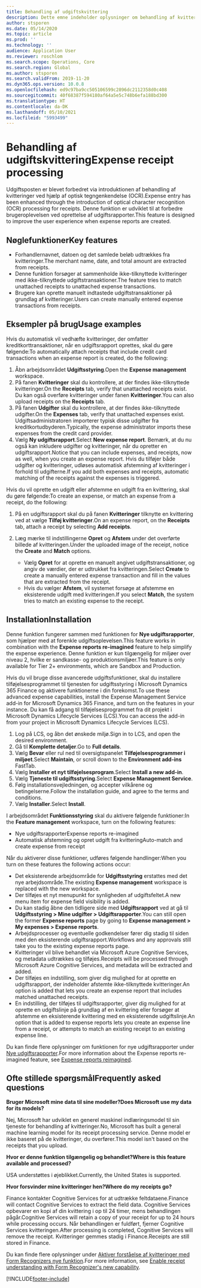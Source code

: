 ```yaml
---
title: Behandling af udgiftskvittering
description: Dette emne indeholder oplysninger om behandling af kvitteringer ved hjælp af optisk tegngenkendelse (OCR). Denne funktion er udviklet til at forbedre brugeroplevelsen ved oprettelse af udgiftsrapporter i Microsoft Dynamics 365 Finance.
author: stsporen
ms.date: 05/14/2020
ms.topic: article
ms.prod: ''
ms.technology: ''
audience: Application User
ms.reviewer: roschlom
ms.search.scope: Operations, Core
ms.search.region: Global
ms.author: stsporen
ms.search.validFrom: 2019-11-20
ms.dyn365.ops.version: 10.0.8
ms.openlocfilehash: ed9c97ba9cc505106599c2896dc2112358d0c408
ms.sourcegitcommit: 40f68387f594180af64a5e5c748b6efa188bd300
ms.translationtype: HT
ms.contentlocale: da-DK
ms.lasthandoff: 05/10/2021
ms.locfileid: "5993499"
---
```

# <a name="expense-receipt-processing"></a><span data-ttu-id="6934a-104">Behandling af udgiftskvittering</span><span class="sxs-lookup"><span data-stu-id="6934a-104">Expense receipt processing</span></span>

<span data-ttu-id="6934a-105">Udgiftsposten er blevet forbedret via introduktionen af behandling af kvitteringer ved hjælp af optisk tegngenkendelse (OCR).</span><span class="sxs-lookup"><span data-stu-id="6934a-105">Expense entry has been enhanced through the introduction of optical character recognition (OCR) processing for receipts.</span></span> <span data-ttu-id="6934a-106">Denne funktion er udviklet til at forbedre brugeroplevelsen ved oprettelse af udgiftsrapporter.</span><span class="sxs-lookup"><span data-stu-id="6934a-106">This feature is designed to improve the user experience when expense reports are created.</span></span>

## <a name="key-features"></a><span data-ttu-id="6934a-107">Nøglefunktioner</span><span class="sxs-lookup"><span data-stu-id="6934a-107">Key features</span></span>

- <span data-ttu-id="6934a-108">Forhandlernavnet, datoen og det samlede beløb udtrækkes fra kvitteringer.</span><span class="sxs-lookup"><span data-stu-id="6934a-108">The merchant name, date, and total amount are extracted from receipts.</span></span>
- <span data-ttu-id="6934a-109">Denne funktion forsøger at sammenholde ikke-tilknyttede kvitteringer med ikke-tilknyttede udgiftstransaktioner.</span><span class="sxs-lookup"><span data-stu-id="6934a-109">The feature tries to match unattached receipts to unattached expense transactions.</span></span>
- <span data-ttu-id="6934a-110">Brugere kan oprette manuelt indtastede udgiftstransaktioner på grundlag af kvitteringer.</span><span class="sxs-lookup"><span data-stu-id="6934a-110">Users can create manually entered expense transactions from receipts.</span></span>

## <a name="usage-examples"></a><span data-ttu-id="6934a-111">Eksempler på brug</span><span class="sxs-lookup"><span data-stu-id="6934a-111">Usage examples</span></span>

<span data-ttu-id="6934a-112">Hvis du automatisk vil vedhæfte kvitteringer, der omfatter kreditkorttransaktioner, når en udgiftsrapport oprettes, skal du gøre følgende:</span><span class="sxs-lookup"><span data-stu-id="6934a-112">To automatically attach receipts that include credit card transactions when an expense report is created, do the following:</span></span>

  1. <span data-ttu-id="6934a-113">Åbn arbejdsområdet **Udgiftsstyring**.</span><span class="sxs-lookup"><span data-stu-id="6934a-113">Open the **Expense management** workspace.</span></span>
  2. <span data-ttu-id="6934a-114">På fanen **Kvitteringer** skal du kontrollere, at der findes ikke-tilknyttede kvitteringer.</span><span class="sxs-lookup"><span data-stu-id="6934a-114">On the **Receipts** tab, verify that unattached receipts exist.</span></span> <span data-ttu-id="6934a-115">Du kan også overføre kvitteringer under fanen **Kvitteringer**.</span><span class="sxs-lookup"><span data-stu-id="6934a-115">You can also upload receipts on the **Receipts** tab.</span></span>
  3. <span data-ttu-id="6934a-116">På fanen **Udgifter** skal du kontrollere, at der findes ikke-tilknyttede udgifter.</span><span class="sxs-lookup"><span data-stu-id="6934a-116">On the **Expenses** tab, verify that unattached expenses exist.</span></span> <span data-ttu-id="6934a-117">Udgiftsadministratoren importerer typisk disse udgifter fra kreditkortudbyderen.</span><span class="sxs-lookup"><span data-stu-id="6934a-117">Typically, the expense administrator imports these expenses from the credit card provider.</span></span>
  4. <span data-ttu-id="6934a-118">Vælg **Ny udgiftsrapport**.</span><span class="sxs-lookup"><span data-stu-id="6934a-118">Select **New expense report**.</span></span> <span data-ttu-id="6934a-119">Bemærk, at du nu også kan inkludere udgifter og kvitteringer, når du opretter en udgiftsrapport.</span><span class="sxs-lookup"><span data-stu-id="6934a-119">Notice that you can include expenses, and receipts, now as well, when you create an expense report.</span></span> <span data-ttu-id="6934a-120">Hvis du tilføjer både udgifter og kvitteringer, udløses automatisk afstemning af kvitteringer i forhold til udgifterne.</span><span class="sxs-lookup"><span data-stu-id="6934a-120">If you add both expenses and receipts, automatic matching of the receipts against the expenses is triggered.</span></span>

<span data-ttu-id="6934a-121">Hvis du vil oprette en udgift eller afstemme en udgift fra en kvittering, skal du gøre følgende:</span><span class="sxs-lookup"><span data-stu-id="6934a-121">To create an expense, or match an expense from a receipt, do the following:</span></span>

  1. <span data-ttu-id="6934a-122">På en udgiftsrapport skal du på fanen **Kvitteringer** tilknytte en kvittering ved at vælge **Tilføj kvitteringer**.</span><span class="sxs-lookup"><span data-stu-id="6934a-122">On an expense report, on the **Receipts** tab, attach a receipt by selecting **Add receipts**.</span></span>
  2. <span data-ttu-id="6934a-123">Læg mærke til indstillingerne **Opret** og **Afstem** under det overførte billede af kvitteringen.</span><span class="sxs-lookup"><span data-stu-id="6934a-123">Under the uploaded image of the receipt, notice the **Create** and **Match** options.</span></span>

      - <span data-ttu-id="6934a-124">Vælg **Opret** for at oprette en manuelt angivet udgiftstransaktioner, og angiv de værdier, der er udtrukket fra kvitteringen.</span><span class="sxs-lookup"><span data-stu-id="6934a-124">Select **Create** to create a manually entered expense transaction and fill in the values that are extracted from the receipt.</span></span>
      - <span data-ttu-id="6934a-125">Hvis du vælger **Afstem**, vil systemet forsøge at afstemme en eksisterende udgift med kvitteringen.</span><span class="sxs-lookup"><span data-stu-id="6934a-125">If you select **Match**, the system tries to match an existing expense to the receipt.</span></span>

## <a name="installation"></a><span data-ttu-id="6934a-126">Installation</span><span class="sxs-lookup"><span data-stu-id="6934a-126">Installation</span></span>

<span data-ttu-id="6934a-127">Denne funktion fungerer sammen med funktionen for **Nye udgiftsrapporter**, som hjælper med at forenkle udgiftsoplevelsen.</span><span class="sxs-lookup"><span data-stu-id="6934a-127">This feature works in combination with the **Expense reports re-imagined** feature to help simplify the expense experience.</span></span> <span data-ttu-id="6934a-128">Denne funktion er kun tilgængelig for miljøer over niveau 2, hvilke er sandkasse- og produktionsmiljøer.</span><span class="sxs-lookup"><span data-stu-id="6934a-128">This feature is only available for Tier 2+ environments, which are Sandbox and Production.</span></span>

<span data-ttu-id="6934a-129">Hvis du vil bruge disse avancerede udgiftsfunktioner, skal du installere tilføjelsesprogrammet til tjenesten for udgiftsstyring i Microsoft Dynamics 365 Finance og aktivere funktionerne i din forekomst.</span><span class="sxs-lookup"><span data-stu-id="6934a-129">To use these advanced expense capabilities, install the Expense Management Service add-in for Microsoft Dynamics 365 Finance, and turn on the features in your instance.</span></span> <span data-ttu-id="6934a-130">Du kan få adgang til tilføjelsesprogrammet fra dit projekt i Microsoft Dynamics Lifecycle Services (LCS).</span><span class="sxs-lookup"><span data-stu-id="6934a-130">You can access the add-in from your project in Microsoft Dynamics Lifecycle Services (LCS).</span></span>

1. <span data-ttu-id="6934a-131">Log på LCS, og åbn det ønskede miljø.</span><span class="sxs-lookup"><span data-stu-id="6934a-131">Sign in to LCS, and open the desired environment.</span></span>
2. <span data-ttu-id="6934a-132">Gå til **Komplette detaljer**.</span><span class="sxs-lookup"><span data-stu-id="6934a-132">Go to **Full details**.</span></span>
3. <span data-ttu-id="6934a-133">Vælg **Bevar** eller rul ned til oversigtspanelet **Tilføjelsesprogrammer i miljøet**.</span><span class="sxs-lookup"><span data-stu-id="6934a-133">Select **Maintain**, or scroll down to the **Environment add-ins** FastTab.</span></span>
4. <span data-ttu-id="6934a-134">Vælg **Installer et nyt tilføjelsesprogram**.</span><span class="sxs-lookup"><span data-stu-id="6934a-134">Select **Install a new add-in**.</span></span>
5. <span data-ttu-id="6934a-135">Vælg **Tjeneste til udgiftsstyring**.</span><span class="sxs-lookup"><span data-stu-id="6934a-135">Select **Expense Management Service**.</span></span>
6. <span data-ttu-id="6934a-136">Følg installationsvejledningen, og accepter vilkårene og betingelserne.</span><span class="sxs-lookup"><span data-stu-id="6934a-136">Follow the installation guide, and agree to the terms and conditions.</span></span>
7. <span data-ttu-id="6934a-137">Vælg **Installer**.</span><span class="sxs-lookup"><span data-stu-id="6934a-137">Select **Install**.</span></span>

<span data-ttu-id="6934a-138">I arbejdsområdet **Funktionsstyring** skal du aktivere følgende funktioner:</span><span class="sxs-lookup"><span data-stu-id="6934a-138">In the **Feature management** workspace, turn on the following features:</span></span>

- <span data-ttu-id="6934a-139">Nye udgiftsrapporter</span><span class="sxs-lookup"><span data-stu-id="6934a-139">Expense reports re-imagined</span></span>
- <span data-ttu-id="6934a-140">Automatisk afstemning og opret udgift fra kvittering</span><span class="sxs-lookup"><span data-stu-id="6934a-140">Auto-match and create expense from receipt</span></span>

<span data-ttu-id="6934a-141">Når du aktiverer disse funktioner, udføres følgende handlinger:</span><span class="sxs-lookup"><span data-stu-id="6934a-141">When you turn on these features the following actions occur:</span></span>

- <span data-ttu-id="6934a-142">Det eksisterende arbejdsområde for **Udgiftsstyring** erstattes med det nye arbejdsområde.</span><span class="sxs-lookup"><span data-stu-id="6934a-142">The existing **Expense management** workspace is replaced with the new workspace.</span></span>
- <span data-ttu-id="6934a-143">Der tilføjes et nyt menupunkt for synligheden af udgiftsfeltet.</span><span class="sxs-lookup"><span data-stu-id="6934a-143">A new menu item for expense field visibility is added.</span></span>
- <span data-ttu-id="6934a-144">Du kan stadig åbne den tidligere side med **Udgiftsrapport** ved at gå til **Udgiftsstyring > Mine udgifter > Udgiftsrapporter**.</span><span class="sxs-lookup"><span data-stu-id="6934a-144">You can still open the former **Expense reports** page by going to **Expense management > My expenses > Expense reports**.</span></span>
- <span data-ttu-id="6934a-145">Arbejdsprocesser og eventuelle godkendelser fører dig stadig til siden med den eksisterende udgiftsrapport.</span><span class="sxs-lookup"><span data-stu-id="6934a-145">Workflows and any approvals still take you to the existing expense reports page.</span></span>
- <span data-ttu-id="6934a-146">Kvitteringer vil blive behandlet via Microsoft Azure Cognitive Services, og metadata udtrækkes og tilføjes.</span><span class="sxs-lookup"><span data-stu-id="6934a-146">Receipts will be processed through Microsoft Azure Cognitive Services, and metadata will be extracted and added.</span></span>
- <span data-ttu-id="6934a-147">Der tilføjes en indstilling, som giver dig mulighed for at oprette en udgiftsrapport, der indeholder afstemte ikke-tilknyttede kvitteringer.</span><span class="sxs-lookup"><span data-stu-id="6934a-147">An option is added that lets you create an expense report that includes matched unattached receipts.</span></span>
- <span data-ttu-id="6934a-148">En indstilling, der tilføjes til udgiftsrapporter, giver dig mulighed for at oprette en udgiftslinje på grundlag af en kvittering eller forsøger at afstemme en eksisterende kvittering med en eksisterende udgiftslinje.</span><span class="sxs-lookup"><span data-stu-id="6934a-148">An option that is added to expense reports lets you create an expense line from a receipt, or attempts to match an existing receipt to an existing expense line.</span></span>

<span data-ttu-id="6934a-149">Du kan finde flere oplysninger om funktionen for nye udgiftsrapporter under [Nye udgiftsrapporter](ExpenseWorkspaceNew.md).</span><span class="sxs-lookup"><span data-stu-id="6934a-149">For more information about the Expense reports re-imagined feature, see [Expense reports reimagined](ExpenseWorkspaceNew.md).</span></span>

## <a name="frequently-asked-questions"></a><span data-ttu-id="6934a-150">Ofte stillede spørgsmål</span><span class="sxs-lookup"><span data-stu-id="6934a-150">Frequently asked questions</span></span>

<span data-ttu-id="6934a-151">**Bruger Microsoft mine data til sine modeller?**</span><span class="sxs-lookup"><span data-stu-id="6934a-151">**Does Microsoft use my data for its models?**</span></span>

<span data-ttu-id="6934a-152">Nej, Microsoft har udviklet en generel maskinel indlæringsmodel til sin tjeneste for behandling af kvitteringer.</span><span class="sxs-lookup"><span data-stu-id="6934a-152">No, Microsoft has built a general machine learning model for its receipt processing service.</span></span> <span data-ttu-id="6934a-153">Denne model er ikke baseret på de kvitteringer, du overfører.</span><span class="sxs-lookup"><span data-stu-id="6934a-153">This model isn't based on the receipts that you upload.</span></span>

<span data-ttu-id="6934a-154">**Hvor er denne funktion tilgængelig og behandlet?**</span><span class="sxs-lookup"><span data-stu-id="6934a-154">**Where is this feature available and processed?**</span></span>

<span data-ttu-id="6934a-155">USA understøttes i øjeblikket.</span><span class="sxs-lookup"><span data-stu-id="6934a-155">Currently, the United States is supported.</span></span>

<span data-ttu-id="6934a-156">**Hvor forsvinder mine kvitteringer hen?**</span><span class="sxs-lookup"><span data-stu-id="6934a-156">**Where do my receipts go?**</span></span>

<span data-ttu-id="6934a-157">Finance kontakter Cognitive Services for at udtrække feltdataene.</span><span class="sxs-lookup"><span data-stu-id="6934a-157">Finance will contact Cognitive Services to extract the field data.</span></span> <span data-ttu-id="6934a-158">Cognitive Services opbevarer en kopi af din kvittering i op til 24 timer, mens behandlingen pågår.</span><span class="sxs-lookup"><span data-stu-id="6934a-158">Cognitive Services will retain a copy of your receipt for up to 24 hours while processing occurs.</span></span> <span data-ttu-id="6934a-159">Når behandlingen er fuldført, fjerner Cognitive Services kvitteringen.</span><span class="sxs-lookup"><span data-stu-id="6934a-159">After processing is completed, Cognitive Services will remove the receipt.</span></span> <span data-ttu-id="6934a-160">Kvitteringer gemmes stadig i Finance.</span><span class="sxs-lookup"><span data-stu-id="6934a-160">Receipts are still stored in Finance.</span></span>

<span data-ttu-id="6934a-161">Du kan finde flere oplysninger under [Aktiver forståelse af kvitteringer med Form Recognizers nye funktion](https://azure.microsoft.com/blog/enable-receipt-understanding-with-form-recognizer-s-new-capability/).</span><span class="sxs-lookup"><span data-stu-id="6934a-161">For more information, see [Enable receipt understanding with Form Recognizer's new capability](https://azure.microsoft.com/blog/enable-receipt-understanding-with-form-recognizer-s-new-capability/).</span></span>


[!INCLUDE[footer-include](../includes/footer-banner.md)]